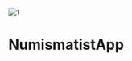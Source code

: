 ![1](https://github.com/Yulia2120/NumismatistApp/assets/87224511/6a3d6233-6984-4820-b4b6-01057bfaf670)
# NumismatistApp
